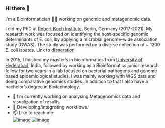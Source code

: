 ### Hi there 👋
I'm a Bioinformatician :man_technologist: working on genomic and metagenomic data.

I did my PhD at [Robert Koch Institute](https://www.rki.de/EN/Home/homepage_node.html), Berlin, Germany (2017-2021). My research work was focused on identifying the host-specific genomic determinants of E. coli, by applying a microbial genome-wide association study (GWAS). The study was performed on a diverse collection of ~ 1200 E. coli isoates. Link to [disseration](https://refubium.fu-berlin.de/handle/fub188/33223)

In 2015, I finished my master’s in bioinformatics from [University of Hyderabad](https://uohyd.ac.in/), India, followed by working as a Bioinformatics junior research fellow for two years in a lab focused on bacterial pathogens and genome based epidemiological studies. I was mainly working with WGS data and doing comparative genomics studies. In addition to that I also have a bachelor’s degree in Biotechnology. 

- 🔭 I’m currently working on analysing Metagenomics data and visualization of results.
- 🌱 Developing/integrating workflows.
- 📫 Like to reach me: \
[![image](https://img.shields.io/badge/LinkedIn-0077B5?style=for-the-badge&logo=linkedin&logoColor=white)](https://www.linkedin.com/in/sumeet-kumar-tiwari/) [![image](https://img.shields.io/badge/Twitter-1DA1F2?style=for-the-badge&logo=twitter&logoColor=white)](https://twitter.com/skt_genomics)
<!--
**SumeetTiwari07/SumeetTiwari07** is a ✨ _special_ ✨ repository because its `README.md` (this file) appears on your GitHub profile.

Here are some ideas to get you started:


 I’m currently learning pipeline development.
- 👯 I’m looking to collaborate on ...
- 🤔 I’m looking for help with ...
- 💬 Ask me about ...
- 
- 😄 Pronouns: ...
- ⚡ Fun fact: ...
-->
